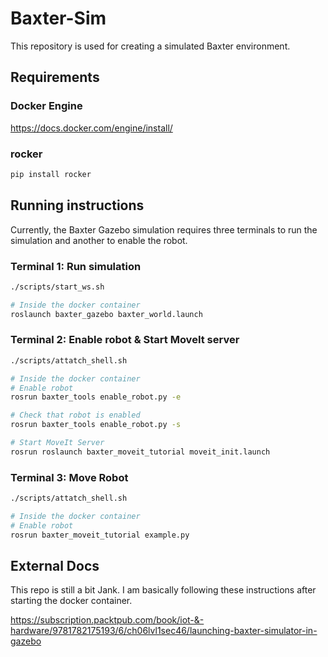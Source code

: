 # Baxter-Sim

This repository is used for creating a simulated Baxter environment.

## Requirements

### Docker Engine
https://docs.docker.com/engine/install/

### rocker
``` bash
pip install rocker
```

## Running instructions
Currently, the Baxter Gazebo simulation requires three terminals to run the simulation and another to enable the robot.

### Terminal 1: Run simulation
```bash
./scripts/start_ws.sh

# Inside the docker container
roslaunch baxter_gazebo baxter_world.launch
```

### Terminal 2: Enable robot & Start MoveIt server
```bash
./scripts/attatch_shell.sh

# Inside the docker container
# Enable robot
rosrun baxter_tools enable_robot.py -e

# Check that robot is enabled
rosrun baxter_tools enable_robot.py -s

# Start MoveIt Server
rosrun roslaunch baxter_moveit_tutorial moveit_init.launch
```

### Terminal 3: Move Robot
```bash
./scripts/attatch_shell.sh

# Inside the docker container
# Enable robot
rosrun baxter_moveit_tutorial example.py
```

## External Docs
This repo is still a bit Jank. I am basically following these instructions after starting the docker container.

https://subscription.packtpub.com/book/iot-&-hardware/9781782175193/6/ch06lvl1sec46/launching-baxter-simulator-in-gazebo